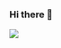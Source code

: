 ### Hi there 👋

<!--
**hdaisywd/hdaisywd** is a ✨ _special_ ✨ repository because its `README.md` (this file) appears on your GitHub profile.

Here are some ideas to get you started:

- 🔭 I’m currently working on ...
- 🌱 I’m currently learning ...
- 👯 I’m looking to collaborate on ...
- 🤔 I’m looking for help with ...
- 💬 Ask me about ...
- 📫 How to reach me: ...
- 😄 Pronouns: ...
- ⚡ Fun fact: ...
-->

<a href="https://hdaisywd.github.io/" target="_blank"><img src="https://img.shields.io/badge/MyBlog-f5f5dc?style=for-the-badge&logo=githubpages&logoColor=222222"/></a>

